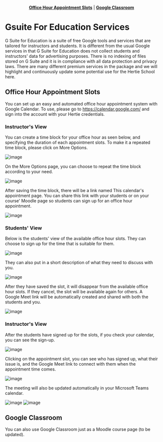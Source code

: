 <p align="center">
<b><a href="#office-hour-appointment-slots">Office Hour Appointment Slots</a></b>
|
<b><a href="#google-classroom">Google Classroom</a></b>
</p>


# Gsuite For Education Services 

G Suite for Education is a suite of free Google tools and services that are tailored for instructors and students. It is different from the usual Google services in that G Suite for Education does not collect students and instructors' data for advertising purposes. There is no indexing of files stored on G Suite and it is in compliance with all data protection and privacy laws. There are many different premium services in the package and we will highlight and continuously update some potential use for the Hertie School here.

## Office Hour Appointment Slots

You can set up an easy and automated office hour appointment system with Google Calendar. To use, please go to https://calendar.google.com/ and sign into the account with your Hertie credentials. 

### Instructor's View

You can create a time block for your office hour as seen below, and specifying the duration of each appointment slots. To make it a repeated time block, please click on More Options. 

![image](./assets/appointment/1.png)

On the More Options page, you can choose to repeat the time block according to your need. 

![image](./assets/appointment/2.png)

After saving the time block, there will be a link named This calendar's appointment page. You can share this link with your students or on your course' Moodle page so students can sign up for an office hour appointment. 

![image](./assets/appointment/3.png)

### Students' View

Below is the students' view of the available office hour slots. They can choose to sign up for the time that is suitable for them. 

![image](./assets/appointment/6.png)

They can also put in a short description of what they need to discuss with you. 

![image](./assets/appointment/7.png)

After they have saved the slot, it will disappear from the available office hour slots. If they cancel, the slot will be available again for others. A Google Meet link will be automatically created and shared with both the students and you. 

![image](./assets/appointment/8.png)

### Instructor's View

After the students have signed up for the slots, if you check your calendar, you can see the sign-up. 

![image](./assets/appointment/9.png)

Clicking on the appointment slot, you can see who has signed up, what their issue is, and the Google Meet link to connect with them when the appointment time comes. 

![image](./assets/appointment/10.png)

The meeting will also be updated automatically in your Microsoft Teams calendar.

![image](./assets/appointment/11.png)
![image](./assets/appointment/12.png)

## Google Classroom

You can also use Google Classroom just as a Moodle course page (to be updated).